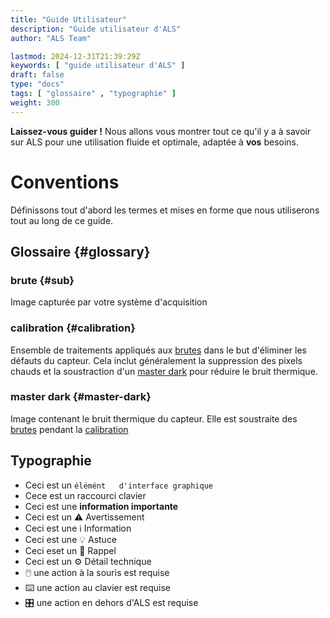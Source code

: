 ```yaml
---
title: "Guide Utilisateur"
description: "Guide utilisateur d'ALS"
author: "ALS Team"

lastmod: 2024-12-31T21:39:29Z
keywords: [ "guide utilisateur d'ALS" ]
draft: false
type: "docs"
tags: [ "glossaire" , "typographie" ]
weight: 300
---
```


**Laissez-vous guider !** Nous allons vous montrer tout ce qu'il y a à savoir sur ALS pour une utilisation fluide et
optimale, adaptée à **vos** besoins.

# Conventions

Définissons tout d'abord les termes et mises en forme que nous utiliserons tout au long de ce guide.

## Glossaire {#glossary}

### brute {#sub}

Image capturée par votre système d'acquisition

### calibration {#calibration}

Ensemble de traitements appliqués aux [brutes](#sub) dans le but d'éliminer les défauts du capteur. Cela inclut
généralement la suppression des pixels chauds et la soustraction d'un [master dark](#master-dark) pour réduire le bruit
thermique.

### master dark {#master-dark}

Image contenant le bruit thermique du capteur. Elle est soustraite des [brutes](#sub) pendant la [calibration](#calibration) 


## Typographie

- Ceci est un `élémént   d'interface graphique`
- Cece est un <span class="als-ks">raccourci clavier</span>
- Ceci est une **information importante**
- Ceci est un ⚠️ Avertissement
- Ceci est une ℹ️ Information
- Ceci est une 💡 Astuce
- Ceci eset un 🧠 Rappel
- Ceci est un ⚙️ Détail technique
- 🖱️ une action à la souris est requise
- ⌨️ une action au clavier est requise
- 🎛️ une action en dehors d'ALS est requise

